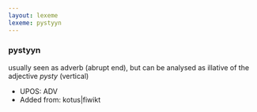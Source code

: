 ```yaml
---
layout: lexeme
lexeme: pystyyn
---
```


###  pystyyn

usually seen as adverb (abrupt end), but can be analysed as illative of the adjective *pysty* (vertical)
* UPOS:  ADV
* Added from:  kotus|fiwikt

